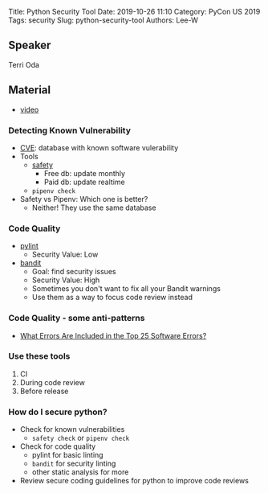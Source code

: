 Title: Python Security Tool
Date: 2019-10-26 11:10
Category: PyCon US 2019
Tags: security
Slug: python-security-tool
Authors: Lee-W

## Speaker
Terri Oda

## Material
* [video](https://www.youtube.com/watch?v=e7zzdl8OXCU)

### Detecting Known Vulnerability
* [CVE](https://cve.mitre.org): database with known software vulerability
* Tools
    * [safety](https://github.com/pyupio/safety)
        * Free db: update monthly
        * Paid db: update realtime
    * `pipenv check`
* Safety vs Pipenv: Which one is better?
    * Neither! They use the same database

### Code Quality
* [pylint](https://www.google.com/search?client=firefox-b-d&q=pylint)
    * Security Value: Low
* [bandit](https://github.com/PyCQA/bandit)
    * Goal: find security issues
    * Security Value: High
    * Sometimes you don't want to fix all your Bandit warnings
    * Use them as a way to focus code review instead

### Code Quality - some anti-patterns
* [What Errors Are Included in the Top 25 Software Errors?](https://www.sans.org/top25-software-errors/)

### Use these tools
1. CI
2. During code review
3. Before release

### How do I secure python?
* Check for known vulnerabilities
    * `safety check` or `pipenv check`
* Check for code quality
    * pylint for basic linting
    * `bandit` for security linting
    * other static analysis for more
* Review secure coding guidelines for python to improve code reviews
